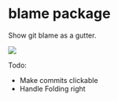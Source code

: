 # blame package

Show git blame as a gutter.

![](https://raw.githubusercontent.com/josa42/atom-blame/master/screenshot.png)

Todo:
* Make commits clickable
* Handle Folding right
